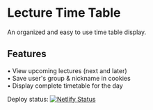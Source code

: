 # Lecture Time Table
An organized and easy to use time table display.
## Features
• View upcoming lectures (next and later)  
• Save user's group & nickname in cookies  
• Display complete timetable for the day  

Deploy status: [![Netlify Status](https://api.netlify.com/api/v1/badges/702b4901-136b-4513-8e0d-7345c737a49e/deploy-status)](https://app.netlify.com/sites/lecture-time-table/deploys)
